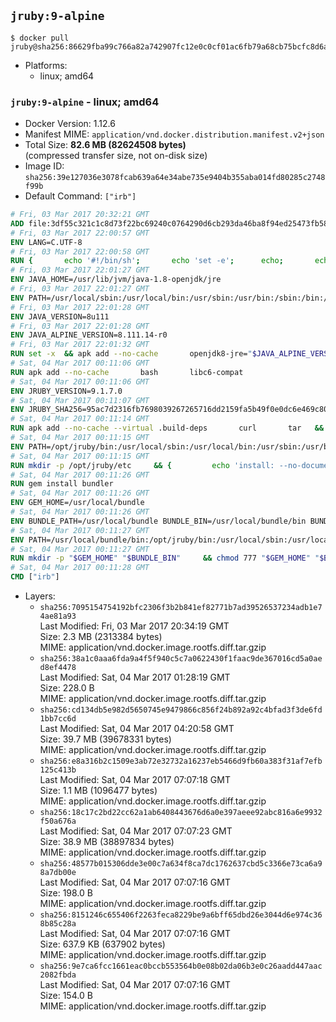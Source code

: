 ## `jruby:9-alpine`

```console
$ docker pull jruby@sha256:86629fba99c766a82a742907fc12e0c0cf01ac6fb79a68cb75bcfc8d6a09185f
```

-	Platforms:
	-	linux; amd64

### `jruby:9-alpine` - linux; amd64

-	Docker Version: 1.12.6
-	Manifest MIME: `application/vnd.docker.distribution.manifest.v2+json`
-	Total Size: **82.6 MB (82624508 bytes)**  
	(compressed transfer size, not on-disk size)
-	Image ID: `sha256:39e127036e3078fcab639a64e34abe735e9404b355aba014fd80285c2748f99b`
-	Default Command: `["irb"]`

```dockerfile
# Fri, 03 Mar 2017 20:32:21 GMT
ADD file:3df55c321c1c8d73f22bc69240c0764290d6cb293da46ba8f94ed25473fb5853 in / 
# Fri, 03 Mar 2017 22:00:57 GMT
ENV LANG=C.UTF-8
# Fri, 03 Mar 2017 22:00:58 GMT
RUN { 		echo '#!/bin/sh'; 		echo 'set -e'; 		echo; 		echo 'dirname "$(dirname "$(readlink -f "$(which javac || which java)")")"'; 	} > /usr/local/bin/docker-java-home 	&& chmod +x /usr/local/bin/docker-java-home
# Fri, 03 Mar 2017 22:01:27 GMT
ENV JAVA_HOME=/usr/lib/jvm/java-1.8-openjdk/jre
# Fri, 03 Mar 2017 22:01:27 GMT
ENV PATH=/usr/local/sbin:/usr/local/bin:/usr/sbin:/usr/bin:/sbin:/bin:/usr/lib/jvm/java-1.8-openjdk/jre/bin:/usr/lib/jvm/java-1.8-openjdk/bin
# Fri, 03 Mar 2017 22:01:28 GMT
ENV JAVA_VERSION=8u111
# Fri, 03 Mar 2017 22:01:28 GMT
ENV JAVA_ALPINE_VERSION=8.111.14-r0
# Fri, 03 Mar 2017 22:01:32 GMT
RUN set -x 	&& apk add --no-cache 		openjdk8-jre="$JAVA_ALPINE_VERSION" 	&& [ "$JAVA_HOME" = "$(docker-java-home)" ]
# Sat, 04 Mar 2017 00:11:06 GMT
RUN apk add --no-cache       bash       libc6-compat
# Sat, 04 Mar 2017 00:11:06 GMT
ENV JRUBY_VERSION=9.1.7.0
# Sat, 04 Mar 2017 00:11:07 GMT
ENV JRUBY_SHA256=95ac7d2316fb7698039267265716dd2159fa5b49f0e0dc6e469c80ad59072926
# Sat, 04 Mar 2017 00:11:14 GMT
RUN apk add --no-cache --virtual .build-deps       curl       tar   && mkdir -p /opt/jruby   && curl -fSL https://s3.amazonaws.com/jruby.org/downloads/${JRUBY_VERSION}/jruby-bin-${JRUBY_VERSION}.tar.gz -o /tmp/jruby.tar.gz   && echo "$JRUBY_SHA256 */tmp/jruby.tar.gz" | sha256sum -c -   && tar -zx --strip-components=1 -f /tmp/jruby.tar.gz -C /opt/jruby   && rm /tmp/jruby.tar.gz   && ln -s /opt/jruby/bin/jruby /usr/local/bin/ruby   && apk del .build-deps
# Sat, 04 Mar 2017 00:11:15 GMT
ENV PATH=/opt/jruby/bin:/usr/local/sbin:/usr/local/bin:/usr/sbin:/usr/bin:/sbin:/bin:/usr/lib/jvm/java-1.8-openjdk/jre/bin:/usr/lib/jvm/java-1.8-openjdk/bin
# Sat, 04 Mar 2017 00:11:15 GMT
RUN mkdir -p /opt/jruby/etc     && {         echo 'install: --no-document';         echo 'update: --no-document';     } >> /opt/jruby/etc/gemrc
# Sat, 04 Mar 2017 00:11:26 GMT
RUN gem install bundler
# Sat, 04 Mar 2017 00:11:26 GMT
ENV GEM_HOME=/usr/local/bundle
# Sat, 04 Mar 2017 00:11:26 GMT
ENV BUNDLE_PATH=/usr/local/bundle BUNDLE_BIN=/usr/local/bundle/bin BUNDLE_SILENCE_ROOT_WARNING=1 BUNDLE_APP_CONFIG=/usr/local/bundle
# Sat, 04 Mar 2017 00:11:27 GMT
ENV PATH=/usr/local/bundle/bin:/opt/jruby/bin:/usr/local/sbin:/usr/local/bin:/usr/sbin:/usr/bin:/sbin:/bin:/usr/lib/jvm/java-1.8-openjdk/jre/bin:/usr/lib/jvm/java-1.8-openjdk/bin
# Sat, 04 Mar 2017 00:11:27 GMT
RUN mkdir -p "$GEM_HOME" "$BUNDLE_BIN"     && chmod 777 "$GEM_HOME" "$BUNDLE_BIN"
# Sat, 04 Mar 2017 00:11:28 GMT
CMD ["irb"]
```

-	Layers:
	-	`sha256:7095154754192bfc2306f3b2b841ef82771b7ad39526537234adb1e74ae81a93`  
		Last Modified: Fri, 03 Mar 2017 20:34:19 GMT  
		Size: 2.3 MB (2313384 bytes)  
		MIME: application/vnd.docker.image.rootfs.diff.tar.gzip
	-	`sha256:38a1c0aaa6fda9a4f5f940c5c7a0622430f1faac9de367016cd5a0aed8ef4478`  
		Last Modified: Sat, 04 Mar 2017 01:28:19 GMT  
		Size: 228.0 B  
		MIME: application/vnd.docker.image.rootfs.diff.tar.gzip
	-	`sha256:cd134db5e982d5650745e9479866c856f24b892a92c4bfad3f3de6fd1bb7cc6d`  
		Last Modified: Sat, 04 Mar 2017 04:20:58 GMT  
		Size: 39.7 MB (39678331 bytes)  
		MIME: application/vnd.docker.image.rootfs.diff.tar.gzip
	-	`sha256:e8a316b2c1509e3ab72e32732a16237eb5466d9fb60a383f31af7efb125c413b`  
		Last Modified: Sat, 04 Mar 2017 07:07:18 GMT  
		Size: 1.1 MB (1096477 bytes)  
		MIME: application/vnd.docker.image.rootfs.diff.tar.gzip
	-	`sha256:18c17c2bd22cc62a1ab6408443676d6a0e397aeee92abc816a6e9932f50a676a`  
		Last Modified: Sat, 04 Mar 2017 07:07:23 GMT  
		Size: 38.9 MB (38897834 bytes)  
		MIME: application/vnd.docker.image.rootfs.diff.tar.gzip
	-	`sha256:48577b015306dde3e00c7a634f8ca7dc1762637cbd5c3366e73ca6a98a7db00e`  
		Last Modified: Sat, 04 Mar 2017 07:07:16 GMT  
		Size: 198.0 B  
		MIME: application/vnd.docker.image.rootfs.diff.tar.gzip
	-	`sha256:8151246c655406f2263feca8229be9a6bff65dbd26e3044d6e974c368b85c28a`  
		Last Modified: Sat, 04 Mar 2017 07:07:16 GMT  
		Size: 637.9 KB (637902 bytes)  
		MIME: application/vnd.docker.image.rootfs.diff.tar.gzip
	-	`sha256:9e7ca6fcc1661eac0bccb553564b0e08b02da06b3e0c26aadd447aac2082fbda`  
		Last Modified: Sat, 04 Mar 2017 07:07:16 GMT  
		Size: 154.0 B  
		MIME: application/vnd.docker.image.rootfs.diff.tar.gzip
